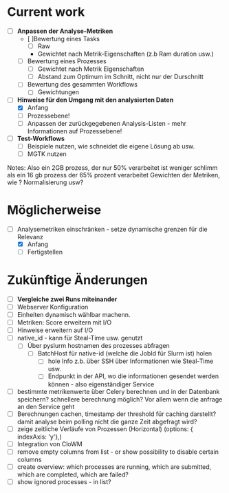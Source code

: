 # Current work
- [ ] **Anpassen der Analyse-Metriken**
  - [ ]Bewertung eines Tasks
    - [ ] Raw
    - Gewichtet nach Metrik-Eigenschaften (z.b Ram duration usw.)
  - [ ] Bewertung eines Prozesses
    - [ ] Gewichtet nach Metrik Eigenschaften
    - [ ] Abstand zum Optimum im Schnitt, nicht nur der Durschnitt
  - [ ] Bewertung des gesammten Workflows
    - [ ] Gewichtungen
- [ ] **Hinweise für den Umgang mit den analysierten Daten**
  - [x] Anfang
  - [ ] Prozessebene!
  - [ ] Anpassen der zurückgegebenen Analysis-Listen - mehr Informationen auf Prozessebene!
- [ ] **Test-Workflows** 
  - [ ] Beispiele nutzen, wie schneidet die eigene Lösung ab usw.
  - [ ] MGTK nutzen

Notes:
Also ein 2GB prozess, der nur 50% verarbeitet ist weniger schlimm als ein 16 gb prozess der 65% prozent verarbeitet
Gewichten der Metriken, wie ? Normalisierung usw?


# Möglicherweise

- [ ] Analysemetriken einschränken - setze dynamische grenzen für die Relevanz
  - [x] Anfang
  - [ ] Fertigstellen

# Zukünftige Änderungen
- [ ] **Vergleiche zwei Runs miteinander** 
- [ ] Webserver Konfiguration
- [ ] Einheiten dynamisch wählbar machenn.
- [ ] Metriken: Score erweitern mit I/O
- [ ] Hinweise erweitern auf I/O
- [ ] native_id - kann für Steal-Time usw. genutzt
  - [ ] Über pyslurm hostnamen des prozesses abfragen
    - [ ] BatchHost für native-id (welche die JobId für Slurm ist) holen
      - [ ] hole Info z.b. über SSH über Informationen wie Steal-Time usw.
      - [ ] Endpunkt in der API, wo die informationen gesendet werden können - also eigenständiger Service
- [ ] bestimmte metrikenwerte über Celery berechnen und in der Datenbank speichern? schnellere berechnung möglich? Vor allem wenn die anfrage an den Service geht
- [ ] Berechnungen cachen, timestamp der threshold für caching darstellt? damit analyse beim polling nicht die ganze Zeit abgefragt wird?
- [ ] zeige zeitliche Verläufe von Prozessen (Horizontal) (options: { indexAxis: 'y'},)
- [ ] Integration von CloWM
- [ ] remove empty columns from list - or show possibility to disable certain columns  
- [ ] create overview: which processes are running, which are submitted, which are completed, which are failed?
- [ ] show ignored processes - in list?
